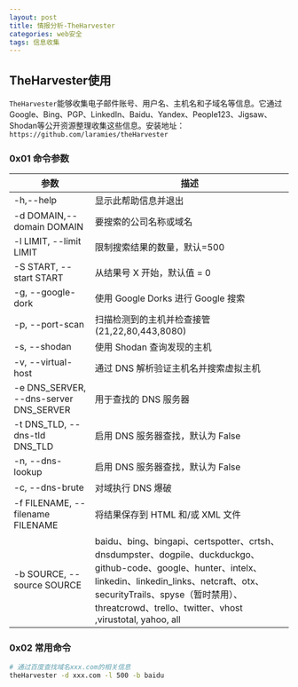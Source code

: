 ```yaml
---
layout: post
title: 情报分析-TheHarvester
categories: web安全
tags: 信息收集
---
```


## TheHarvester使用

`TheHarvester`能够收集电子邮件账号、用户名、主机名和子域名等信息。它通过Google、Bing、PGP、LinkedIn、Baidu、Yandex、People123、Jigsaw、Shodan等公开资源整理收集这些信息。安装地址：`https://github.com/laramies/theHarvester`

### 0x01 命令参数

| 参数                                   | 描述                                                         |
| -------------------------------------- | ------------------------------------------------------------ |
| -h,--help                              | 显示此帮助信息并退出                                         |
| -d DOMAIN,--domain DOMAIN              | 要搜索的公司名称或域名                                       |
| -l LIMIT, --limit LIMIT                | 限制搜索结果的数量，默认=500                                 |
| -S START, --start START                | 从结果号 X 开始，默认值 = 0                                  |
| -g, --google-dork                      | 使用 Google Dorks 进行 Google 搜索                           |
| -p, --port-scan                        | 扫描检测到的主机并检查接管 (21,22,80,443,8080)               |
| -s, --shodan                           | 使用 Shodan 查询发现的主机                                   |
| -v, --virtual-host                     | 通过 DNS 解析验证主机名并搜索虚拟主机                        |
| -e DNS_SERVER, --dns-server DNS_SERVER | 用于查找的 DNS 服务器                                        |
| -t DNS_TLD, --dns-tld DNS_TLD          | 启用 DNS 服务器查找，默认为 False                            |
| -n, --dns-lookup                       | 启用 DNS 服务器查找，默认为 False                            |
| -c, --dns-brute                        | 对域执行 DNS 爆破                                            |
| -f FILENAME, --filename FILENAME       | 将结果保存到 HTML 和/或 XML 文件                             |
| -b SOURCE, --source SOURCE             | baidu、bing、bingapi、certspotter、crtsh、dnsdumpster、dogpile、duckduckgo、github-code、google、hunter、intelx、linkedin、linkedin_links、netcraft、otx、securityTrails、spyse（暂时禁用）、threatcrowd、trello、twitter、vhost ,virustotal, yahoo, all |

### 0x02 常用命令

```bash
# 通过百度查找域名xxx.com的相关信息
theHarvester -d xxx.com -l 500 -b baidu
```

